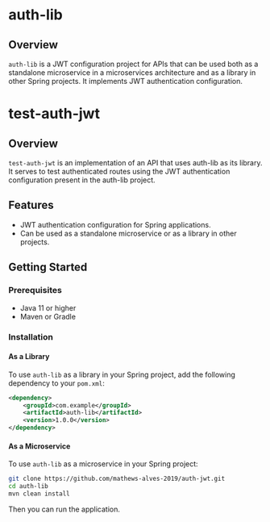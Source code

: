 # auth-lib

## Overview
`auth-lib` is a JWT configuration project for APIs that can be used both as a standalone microservice in a microservices architecture and as a library in other Spring projects. It implements JWT authentication configuration.

# test-auth-jwt

## Overview
`test-auth-jwt` is an implementation of an API that uses auth-lib as its library. It serves to test authenticated routes using the JWT authentication configuration present in the auth-lib project.


## Features
- JWT authentication configuration for Spring applications.
- Can be used as a standalone microservice or as a library in other projects.

## Getting Started

### Prerequisites
- Java 11 or higher
- Maven or Gradle

### Installation

#### As a Library
To use `auth-lib` as a library in your Spring project, add the following dependency to your `pom.xml`:

```xml
<dependency>
    <groupId>com.example</groupId>
    <artifactId>auth-lib</artifactId>
    <version>1.0.0</version>
</dependency>
```

#### As a Microservice
To use `auth-lib` as a microservice in your Spring project:

```bash
git clone https://github.com/mathews-alves-2019/auth-jwt.git
cd auth-lib
mvn clean install
```

Then you can run the application.